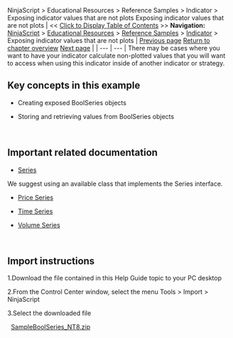 ﻿
NinjaScript > Educational Resources > Reference Samples > Indicator > Exposing indicator values that are not plots
Exposing indicator values that are not plots
| << [Click to Display Table of Contents](exposing_indicator_values_that.md) >> **Navigation:**     [NinjaScript](ninjascript-1.md) > [Educational Resources](educational_resources-1.md) > [Reference Samples](reference_samples-1.md) > [Indicator](indicator2-1.md) > Exposing indicator values that are not plots | [Previous page](ensuring_indicator_plots_are_v-1.md) [Return to chapter overview](indicator2-1.md) [Next page](getting_indicator_values_from_-1.md) |
| --- | --- |
There may be cases where you want to have your indicator calculate non-plotted values that you will want to access when using this indicator inside of another indicator or strategy.
 
## Key concepts in this example
- Creating exposed BoolSeries objects

- Storing and retrieving values from BoolSeries objects

 
## Important related documentation
- [Series<T>](seriest-1.md)

We suggest using an available class that implements the Series interface.
- [Price Series](priceseries-1.md)

- [Time Series](timeseries-1.md)

- [Volume Series](volumeseries-1.md)

 
## Import instructions
1.Download the file contained in this Help Guide topic to your PC desktop

2.From the Control Center window, select the menu Tools > Import > NinjaScript

3.Select the downloaded file

 
[SampleBoolSeries_NT8.zip](samples/SampleBoolSeries_NT8.zip)

